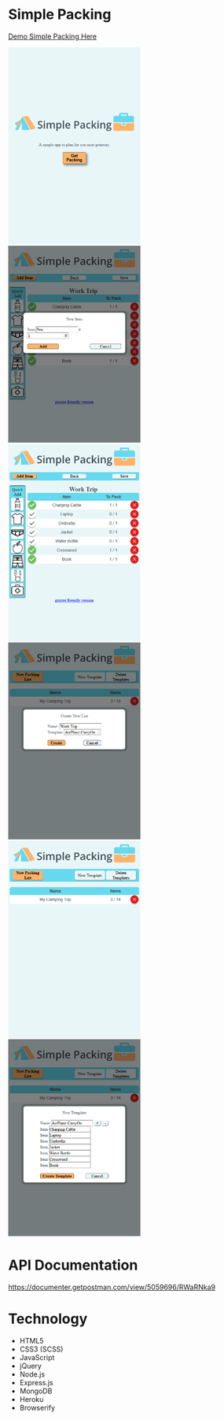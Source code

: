 # Simple Packing
[Demo Simple Packing Here](https://packing-planner.herokuapp.com/)

<img src="docs/imgs/ss1.png" height="400">
<img src="docs/imgs/ss2.png" height="400">
<img src="docs/imgs/ss3.png" height="400">
<img src="docs/imgs/ss4.png" height="400">
<img src="docs/imgs/ss5.png" height="400">
<img src="docs/imgs/ss6.png" height="400">


# API Documentation
https://documenter.getpostman.com/view/5059696/RWaRNka9

# Technology

* HTML5
* CSS3 (SCSS)
* JavaScript
* jQuery
* Node.js
* Express.js
* MongoDB
* Heroku
* Browserify